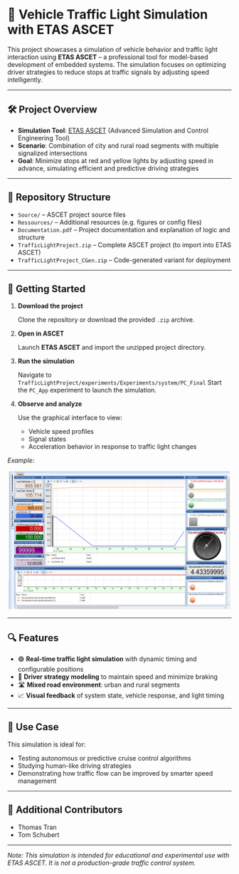 <!--Copyright Andrik Seeger 2022 -->
# 🚦 Vehicle Traffic Light Simulation with ETAS ASCET

This project showcases a simulation of vehicle behavior and traffic light interaction using **ETAS ASCET** – a professional tool for model-based development of embedded systems. The simulation focuses on optimizing driver strategies to reduce stops at traffic signals by adjusting speed intelligently.

---

## 🛠️ Project Overview

* **Simulation Tool**: [ETAS ASCET](https://www.etas.com/) (Advanced Simulation and Control Engineering Tool)
* **Scenario**: Combination of city and rural road segments with multiple signalized intersections
* **Goal**: Minimize stops at red and yellow lights by adjusting speed in advance, simulating efficient and predictive driving strategies

---

## 📁 Repository Structure

* `Source/` – ASCET project source files
* `Ressources/` – Additional resources (e.g. figures or config files)
* `Documentation.pdf` – Project documentation and explanation of logic and structure
* `TrafficLightProject.zip` – Complete ASCET project (to import into ETAS ASCET)
* `TrafficLightProject_CGen.zip` – Code-generated variant for deployment

---

## 🚀 Getting Started

1. **Download the project**
   
   Clone the repository or download the provided `.zip` archive.

2. **Open in ASCET**
   
   Launch **ETAS ASCET** and import the unzipped project directory.

3. **Run the simulation**
   
   Navigate to `TrafficLightProject/experiments/Experiments/system/PC_Final`
   Start the `PC_App` experiment to launch the simulation.

4. **Observe and analyze**
   
   Use the graphical interface to view:

   * Vehicle speed profiles
   * Signal states
   * Acceleration behavior in response to traffic light changes

 *Example:* 
 <p align="center">
<img src="https://github.com/AndrikSeeger/Vehicle_TrafficLight_Simulation/blob/main/Ressources/Experiment_Environment.png"/>
</p>

---

## 🔍 Features

* 🟢 **Real-time traffic light simulation** with dynamic timing and configurable positions
* 🚗 **Driver strategy modeling** to maintain speed and minimize braking
* 🛣️ **Mixed road environment**: urban and rural segments
* 📈 **Visual feedback** of system state, vehicle response, and light timing

---

## 🧪 Use Case

This simulation is ideal for:

* Testing autonomous or predictive cruise control algorithms
* Studying human-like driving strategies
* Demonstrating how traffic flow can be improved by smarter speed management

---

## 👥 Additional Contributors

* Thomas Tran
* Tom Schubert

---

*Note: This simulation is intended for educational and experimental use with ETAS ASCET. It is not a production-grade traffic control system.*
